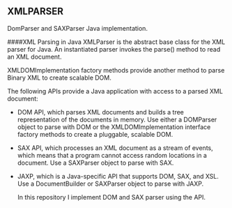 ## XMLPARSER

DomParser and SAXParser Java implementation.

####XML Parsing in Java
XMLParser is the abstract base class for the XML parser for Java. An instantiated parser invokes the parse() method to read an XML document.

XMLDOMImplementation factory methods provide another method to parse Binary XML to create scalable DOM.

The following APIs provide a Java application with access to a parsed XML document:

* DOM API, which parses XML documents and builds a tree representation of the documents in memory. Use either a DOMParser object to parse with DOM or the XMLDOMImplementation interface factory methods to create a pluggable, scalable DOM.

* SAX API, which processes an XML document as a stream of events, which means that a program cannot access random locations in a document. Use a SAXParser object to parse with SAX.

* JAXP, which is a Java-specific API that supports DOM, SAX, and XSL. Use a DocumentBuilder or SAXParser object to parse with JAXP.

  In this repository I implement DOM and SAX parser using the API.


